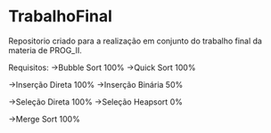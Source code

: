 # TrabalhoFinal
Repositorio criado para a realização em conjunto do trabalho final da materia de PROG_II. 

Requisitos:
->Bubble Sort  100%
->Quick Sort   100%

->Inserção Direta  100%
->Inserção Binária 50%

->Seleção Direta  100%
->Seleção Heapsort  0%

->Merge Sort  100%
